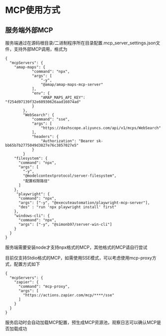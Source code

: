 # MCP使用方式
## 服务端外部MCP
服务端通过在源码根目录/二进制程序所在目录配置.mcp_server_settings.json文件，支持外部MCP调用，格式为
```
{
  "mcpServers": {
    "amap-maps": {
            "command": "npx",
            "args": [
                "-y",
                "@amap/amap-maps-mcp-server"
            ],
            "env": {
                "AMAP_MAPS_API_KEY": "f254d97139f32e60930626aad16074ad"
            }
        },
        "WebSearch": {
            "command": "sse",
            "args": [
                "https://dashscope.aliyuncs.com/api/v1/mcps/WebSearch"
            ],
            "headers": {
                "Authorization": "Bearer sk-bb65b7b2775049d3827e76c3857027e5"
            }
        }
    "filesystem": {
      "command": "npx",
      "args": [
        "-y",
        "@modelcontextprotocol/server-filesystem",
        "配置权限路径"
      ]
    },
     "playwright": {
      "command": "npx",
      "args": ["-y", "@executeautomation/playwright-mcp-server"],
      "des" : "run 'npx playwright install' first"
    },
    "windows-cli": {
      "command": "npx",
      "args": ["-y", "@simonb97/server-win-cli"]
    }
  }
}
```
服务端需要安装node才支持npx格式的MCP，其他格式的MCP请自行尝试

目前仅支持Stdio格式的MCP，如需使用SSE模式，可以考虑使用mcp-proxy方式，配置方式如下

```
{
  "mcpServers": {
    "zapier": {
      "command": "mcp-proxy",
      "args": [
        "https://actions.zapier.com/mcp/****/sse"
      ]
    }
  }
}
```

服务启动时会自动加载MCP配置，预生成MCP资源池，观察日志可以确认MCP是否加载成功
